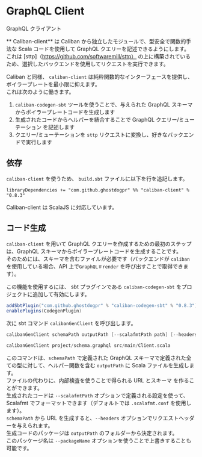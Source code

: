 # GraphQL Client
GraphQL クライアント

**  Caliban-client** は Caliban から独立したモジュールで、型安全で関数的手法な Scala コードを使用して GraphQL クエリーを記述できるようにします。
これは [sttp]（https://github.com/softwaremill/sttp） の上に構築されているため、選択したバックエンドを使用してリクエストを実行できます。

Caliban と同様、 `caliban-client` は純粋関数的なインターフェースを提供し、ボイラープレートを最小限に抑えます。  
これは次のように働きます。  
1. `caliban-codegen-sbt` ツールを使うことで、与えられた GraphQL スキーマからボイラープレートコードを生成します  
2. 生成されたコードからヘルパーを結合することで GraphQL クエリー/ミューテーション を記述します  
3. クエリー/ミューテーションを `sttp` リクエストに変換し、好きなバックエンドで実行します

## 依存

`caliban-client` を使うため、 `build.sbt` ファイルに以下を行を追記します。  

```
libraryDependencies += "com.github.ghostdogpr" %% "caliban-client" % "0.8.3"
```

Caliban-client は ScalaJS に対応しています。

## コード生成

`caliban-client` を用いて GraphQL クエリーを作成するための最初のステップは、GraphQL スキーマからボイラープレートコードを生成することです。  
そのためには、スキーマを含むファイルが必要です（バックエンドが `caliban` を使用している場合、API 上で`GraphQL＃render` を呼び出すことで取得できます）。

この機能を使用するには、 sbt プラグインである `caliban-codegen-sbt` をプロジェクトに追加して有効にします。  

```scala
addSbtPlugin("com.github.ghostdogpr" % "caliban-codegen-sbt" % "0.8.3")
enablePlugins(CodegenPlugin)
```
次に sbt コマンド `calibanGenClient` を呼び出します。  
```scala
calibanGenClient schemaPath outputPath [--scalafmtPath path] [--headers name:value,name2:value2]

calibanGenClient project/schema.graphql src/main/Client.scala
```

このコマンドは、`schemaPath` で定義された GraphQL スキーマで定義された全ての型に対して、ヘルパー関数を含む `outputPath` に Scala ファイルを生成します。  
ファイルの代わりに、内部検査を使うことで得られる URL とスキーマ を作ることができます。  
生成されたコードは `--scalafmtPath` オプションで定義される設定を使って、 Scalafmt でフォーマットできます（デフォルトでは `.scalafmt.conf` を使用します）。  
`schemaPath` から URL を生成すると、`--headers` オプションでリクエストヘッダーを与えられます。  
生成コードのパッケージは `outputPath` のフォルダーから決定されます。  
このパッケージ名は `--packageName` オプションを使うことで上書きすることも可能です。
